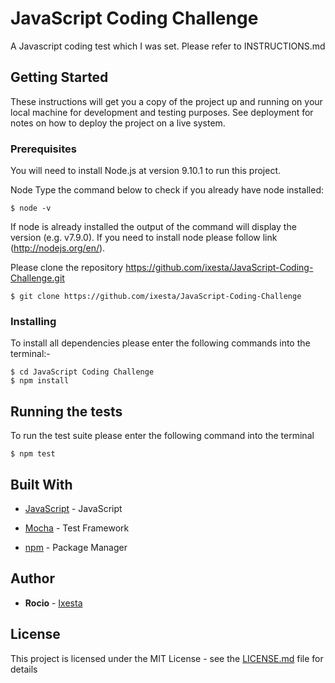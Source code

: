 # JavaScript Coding Challenge

  

A Javascript coding test which I was set. Please refer to INSTRUCTIONS.md

  

## Getting Started

  

These instructions will get you a copy of the project up and running on your local machine for development and testing purposes. See deployment for notes on how to deploy the project on a live system.

  

### Prerequisites

  

You will need to install Node.js at version 9.10.1 to run this project.

  

Node Type the command below to check if you already have node installed:

  

    $ node -v

  

If node is already installed the output of the command will display the version (e.g. v7.9.0). If you need to install node please follow link (http://nodejs.org/en/).

  

Please clone the repository https://github.com/ixesta/JavaScript-Coding-Challenge.git

  

    $ git clone https://github.com/ixesta/JavaScript-Coding-Challenge

  
  
  
  

### Installing

  

To install all dependencies please enter the following commands into the terminal:-

  

    $ cd JavaScript Coding Challenge 
    $ npm install

  
  
  

## Running the tests

  

To run the test suite please enter the following command into the terminal

  

    $ npm test

  
 
 
## Built With

  

*  [JavaScript](https://www.javascript.com//) - JavaScript

*  [Mocha](https://mochajs.org/) - Test Framework

*  [npm](https://www.npmjs.com/) - Package Manager

  
  
  

## Author

  

*  **Rocio** - [Ixesta](https://github.com/ixesta)

  

## License

  

This project is licensed under the MIT License - see the [LICENSE.md](LICENSE.md) file for details